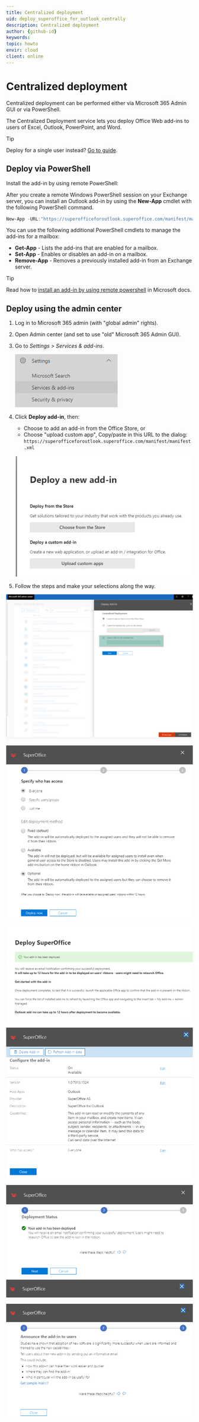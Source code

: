 ```yaml
---
title: Centralized deployment
uid: deploy_superoffice_for_outlook_centrally
description: Centralized deployment
author: {github-id}
keywords:
topic: howto
envir: cloud
client: online
---
```


# Centralized deployment

Centralized deployment can be performed either via Microsoft 365 Admin GUI or via PowerShell.

The Centralized Deployment service lets you deploy Office Web add-ins to users of Excel, Outlook, PowerPoint, and Word.

> [!TIP]
> Deploy for a single user instead? [Go to guide][2].

## Deploy via PowerShell

Install the add-in by using remote PowerShell:

After you create a remote Windows PowerShell session on your Exchange server, you can install an Outlook add-in by using the **New-App** cmdlet with the following PowerShell command.

```powershell
New-App -URL:"https://superofficeforoutlook.superoffice.com/manifest/manifest.xml">
```

You can use the following additional PowerShell cmdlets to manage the add-ins for a mailbox:

* **Get-App** - Lists the add-ins that are enabled for a mailbox.
* **Set-App** - Enables or disables an add-in on a mailbox.
* **Remove-App** - Removes a previously installed add-in from an Exchange server.

> [!TIP]
> Read how to [install an add-in by using remote powershell][1] in Microsoft docs.

## Deploy using the admin center

1. Log in to Microsoft 365 admin (with "global admin" rights).
2. Open Admin center (and set to use "old" Microsoft 365 Admin GUI).
3. Go to *Settings > Services & add-ins*.

    ![imageefsif.png -screenshot][img1]

4. Click **Deploy add-in**, then:
    * Choose to add an add-in from the Office Store, or
    * Choose "upload custom app", Copy/paste in this URL to the dialog:
    `https://superofficeforoutlook.superoffice.com/manifest/manifest.xml`

    ![imageg8a0i.png -screenshot][img2]

5. Follow the steps and make your selections along the way.

![image9i9x1.png -screenshot][img3]

![imageevshb.png -screenshot][img4]

![imagep08e5.png -screenshot][img5]

![image5t4dr.png -screenshot][img6]

![image6dm4b.png -screenshot][img7]

![image2ha3f.png -screenshot][img8]

<!-- Referenced links -->
[1]: https://docs.microsoft.com/en-us/office/dev/add-ins/outlook/testing-and-tips#install-an-add-in-by-using-remote-powershell
[2]: deploy-office-add-in.md

<!-- Referenced images -->
[img1]: media/imageefsif.png
[img2]: media/imageg8a0i.png
[img3]: media/image9i9x1.png
[img4]: media/imageevshb.png
[img5]: media/imagep08e5.png
[img6]: media/image5t4dr.png
[img7]: media/image6dm4b.png
[img8]: media/image2ha3f.png
